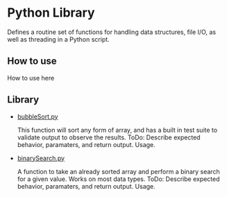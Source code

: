 # Python Library
Defines a routine set of functions for handling data structures, file I/O, as well as threading in a Python script.

## How to use
How to use here

## Library
- [bubbleSort.py](lib/bubbleSort.py)

   This function will sort any form of array, and has a built in test suite to validate output to observe the results.
   ToDo: Describe expected behavior, paramaters, and return output. Usage.
- [binarySearch.py](lib/binarySearch.py)

   A function to take an already sorted array and perform a binary search for a given value. Works on most data types.
   ToDo: Describe expected behavior, paramaters, and return output. Usage.